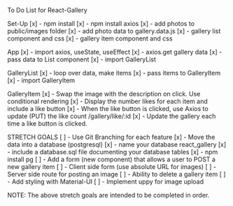 To Do List for React-Gallery


Set-Up
[x] - npm install
[x] - npm install axios
[x] - add photos to public/images folder
[x] - add photo data to gallery.data.js
[x] - gallery list component and css
[x] - gallery item component and css

App
[x] - import axios, useState, useEffect
[x] - axios.get gallery data
[x] - pass data to List component
[x] - import GalleryList


GalleryList
[x] - loop over data, make items
[x] - pass items to GalleryItem
[x] - import GalleryItem


GalleryItem
[x] - Swap the image with the description on click. Use conditional rendering
[x] - Display the number likes for each item and include a like button
[x] - When the like button is clicked, use Axios to update (PUT) the like count /gallery/like/:id
[x] - Update the gallery each time a like button is clicked.


STRETCH GOALS
[ ] - Use Git Branching for each feature 
[x] - Move the data into a database (postgresql)
    [x] - name your database react_gallery
    [x] - include a database.sql file documenting your database tables
    [x] - npm install pg
[ ] - Add a form (new component) that allows a user to POST a new gallery item
    [ ] - Client side form (use absolute URL for images)
    [ ] - Server side route for posting an image
[ ] - Ability to delete a gallery item
[ ] - Add styling with Material-UI
[ ] - Implement uppy for image upload

NOTE: The above stretch goals are intended to be completed in order.